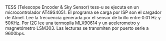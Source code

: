 TESS (Telescope Encoder & Sky Sensor)
tess-u se ejecuta en un microcontrolador AT49S4051. 
El programa se carga por ISP son el cargador de Atmel.
Lee la frecuencia generada por el sensor de brillo entre 0.01 Hz y 50KHz.
Por I2C lee una termopila MLX90614 y un acelerometro y magnetómetro LSM303.
Las lecturas se transmiten por puerto serie a 9600bps.
